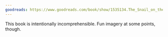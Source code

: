 ```yaml
---
goodreads: https://www.goodreads.com/book/show/1535134.The_Snail_on_the_Slope
---
```


This book is intentionally incomprehensible. Fun imagery at some points, though.
